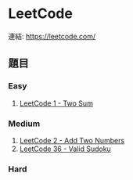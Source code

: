 # LeetCode

連結: <https://leetcode.com/>

## 題目

### Easy

1. [LeetCode 1 - Two Sum](./LeetCode%201%20-%20Two%20Sum.cpp)

### Medium

1. [LeetCode 2 - Add Two Numbers](./LeetCode%202%20-%20Add%20Two%20Numbers.cpp)
2. [LeetCode 36 - Valid Sudoku](./LeetCode%2036%20-%20Valid%20Sudoku.cpp)

### Hard

